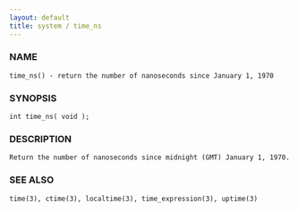 ```yaml
---
layout: default
title: system / time_ns
---
```


### NAME

    time_ns() - return the number of nanoseconds since January 1, 1970

### SYNOPSIS

    int time_ns( void );

### DESCRIPTION

    Return the number of nanoseconds since midnight (GMT) January 1, 1970.

### SEE ALSO

    time(3), ctime(3), localtime(3), time_expression(3), uptime(3)

